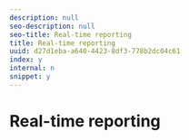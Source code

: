 ```yaml
---
description: null
seo-description: null
seo-title: Real-time reporting
title: Real-time reporting
uuid: d27d1eba-a640-4423-8df3-778b2dc04c61
index: y
internal: n
snippet: y
---
```


# Real-time reporting

